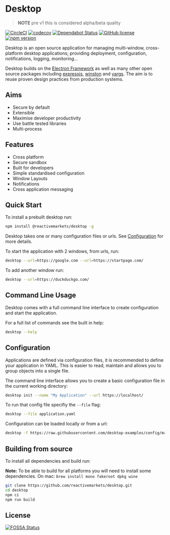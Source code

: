 # Desktop

> **NOTE** pre v1 this is considered alpha/beta quality

[![CircleCI](https://circleci.com/gh/reactivemarkets/desktop/tree/master.svg?style=shield)](https://circleci.com/gh/reactivemarkets/desktop/tree/master)
[![codecov](https://codecov.io/gh/reactivemarkets/desktop/branch/master/graph/badge.svg)](https://codecov.io/gh/reactivemarkets/desktop)
[![Dependabot Status](https://api.dependabot.com/badges/status?host=github&repo=reactivemarkets/desktop)](https://dependabot.com) [![GitHub license](https://img.shields.io/badge/license-Apache-brightgreen.svg)](https://github.com/reactivemarkets/desktop/blob/master/LICENSE) [![npm version](https://img.shields.io/npm/v/@reactivemarkets/desktop.svg?style=flat)](https://www.npmjs.com/package/@reactivemarkets/desktop)

Desktop is an open source application for managing multi-window, cross-platform desktop applications; providing deployment, configuration, notifications, logging, monitoring...

Desktop builds on the [Electron Framework](https://github.com/electron/electron) as well as many other open source packages including [expressjs](https://github.com/expressjs/express/), [winston](https://github.com/winstonjs/winston) and [yargs](https://github.com/yargs/yargs). The aim is to reuse proven design practices from production systems.

## Aims

* Secure by default
* Extensible
* Maximise developer productivity
* Use battle tested libraries
* Multi-process

## Features

* Cross platform
* Secure sandbox
* Built for developers
* Simple standardised configuration
* Window Layouts
* Notifications
* Cross application messaging

## Quick Start

To install a prebuilt desktop run:

```bash
npm install @reactivemarkets/desktop -g
```

Desktop takes one or many configuration files or urls. See [Configuration](#Configuration) for more details.

To start the application with 2 windows, from urls, run:

```bash
desktop --url=https://google.com --url=https://startpage.com/
```

To add another window run:

```bash
desktop --url=https://duckduckgo.com/
```

## Command Line Usage

Desktop comes with a full command line interface to create configuration and start the application.

For a full list of commands see the built in help:

```bash
desktop --help
```

## Configuration

Applications are defined via configuration files, it is recommended to define your application in YAML. This is easier to read, maintain and allows you to group objects into a single file.

The command line interface allows you to create a basic configuration file in the current working directory:

```bash
desktop init --name "My Application" --url https://localhost/
```

To run that config file specifiy the `--file` flag:

```bash
desktop --file application.yaml
```

Configuration can be loaded locally or from a url:

```bash
desktop -f https://raw.githubusercontent.com/desktop-examples/config/master/examples/single-window.yaml
```

## Building from source

To install all dependencies and build run:

**Note:** To be able to build for all platforms you will need to install some dependencies. On mac: `brew install mono fakeroot dpkg wine`

```bash
git clone https://github.com/reactivemarkets/desktop.git
cd desktop
npm ci
npm run build
```

## License

[![FOSSA Status](https://app.fossa.com/api/projects/git%2Bgithub.com%2Freactivemarkets%2Fdesktop.svg?type=large)](https://app.fossa.com/api/projects/git%2Bgithub.com%2Freactivemarkets%2Fdesktop.svg?type=large)

